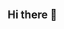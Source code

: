 ## Hi there 👋

<!--
**Alechka09/Alechka09** is a ✨ _special_ ✨ repository because its `README.md` (this file) appears on your GitHub profile.

Here are some ideas to get you started:

- 🔭 I’m currently a currently a 3rd year college student.
- 🌱 I’m currently learning to programm now.
- 💬 I am 19 years old.
-->

